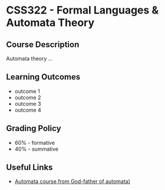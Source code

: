 # CSS322 - Formal Languages & Automata Theory

## Course Description
Automata theory ...

## Learning Outcomes
* outcome 1
* outcome 2
* outcome 3
* outcome 4

## Grading Policy
* 60% - formative
* 40% - summative 

## Useful Links
* [Automata course from God-father of automata)](https://lagunita.stanford.edu/courses/course-v1:ComputerScience+Automata+SelfPaced/about)
